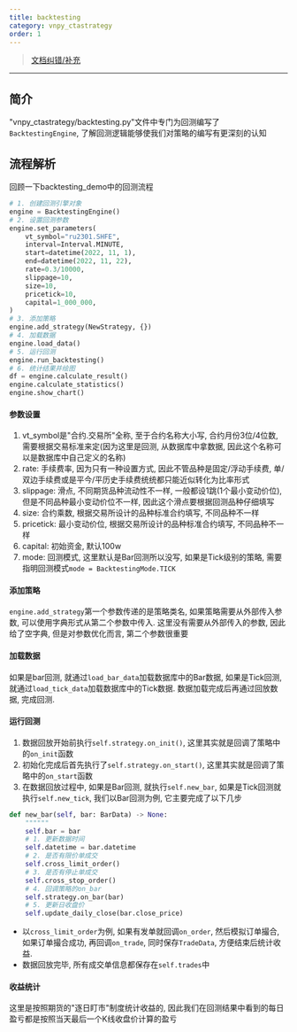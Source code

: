```yaml
---
title: backtesting
category: vnpy_ctastrategy
order: 1
---
```


> [文档纠错/补充](https://github.com/dumengru/docs_vnpy/tree/master/docs/_docs)

---

## 简介
"vnpy_ctastrategy/backtesting.py"文件中专门为回测编写了`BacktestingEngine`, 了解回测逻辑能够使我们对策略的编写有更深刻的认知

## 流程解析
回顾一下backtesting_demo中的回测流程
```python
# 1. 创建回测引擎对象
engine = BacktestingEngine()
# 2. 设置回测参数
engine.set_parameters(
    vt_symbol="ru2301.SHFE",
    interval=Interval.MINUTE,
    start=datetime(2022, 11, 1),
    end=datetime(2022, 11, 22),
    rate=0.3/10000,
    slippage=10,
    size=10,
    pricetick=10,
    capital=1_000_000,
)
# 3. 添加策略
engine.add_strategy(NewStrategy, {})
# 4. 加载数据
engine.load_data()
# 5. 运行回测
engine.run_backtesting()
# 6. 统计结果并绘图
df = engine.calculate_result()
engine.calculate_statistics()
engine.show_chart()
```
#### 参数设置
1. vt_symbol是"合约.交易所"全称, 至于合约名称大小写, 合约月份3位/4位数, 需要根据交易标准来定(因为这里是回测, 从数据库中拿数据, 因此这个名称可以是数据库中自己定义的名称)
2. rate: 手续费率, 因为只有一种设置方式, 因此不管品种是固定/浮动手续费, 单/双边手续费或是平今/平历史手续费统统都只能近似转化为比率形式
3. slippage: 滑点, 不同期货品种流动性不一样, 一般都设1跳(1个最小变动价位), 但是不同品种最小变动价位不一样, 因此这个滑点要根据回测品种仔细填写
4. size: 合约乘数, 根据交易所设计的品种标准合约填写, 不同品种不一样
5. pricetick: 最小变动价位, 根据交易所设计的品种标准合约填写, 不同品种不一样
6. capital: 初始资金, 默认100w
7. mode: 回测模式, 这里默认是Bar回测所以没写, 如果是Tick级别的策略, 需要指明回测模式`mode = BacktestingMode.TICK`

#### 添加策略
`engine.add_strategy`第一个参数传递的是策略类名, 如果策略需要从外部传入参数, 可以使用字典形式从第二个参数中传入. 这里没有需要从外部传入的参数, 因此给了空字典, 但是对参数优化而言, 第二个参数很重要

#### 加载数据
如果是bar回测, 就通过`load_bar_data`加载数据库中的Bar数据, 如果是Tick回测, 就通过`load_tick_data`加载数据库中的Tick数据. 数据加载完成后再通过回放数据, 完成回测.

#### 运行回测
1. 数据回放开始前执行`self.strategy.on_init()`, 这里其实就是回调了策略中的`on_init`函数
2. 初始化完成后首先执行了`self.strategy.on_start()`, 这里其实就是回调了策略中的`on_start`函数
3. 在数据回放过程中, 如果是Bar回测, 就执行`self.new_bar`, 如果是Tick回测就执行`self.new_tick`, 我们以Bar回测为例, 它主要完成了以下几步
```python
def new_bar(self, bar: BarData) -> None:
    """"""
    self.bar = bar
    # 1. 更新数据时间
    self.datetime = bar.datetime
    # 2. 是否有限价单成交
    self.cross_limit_order()
    # 3. 是否有停止单成交
    self.cross_stop_order()
    # 4. 回调策略的on_bar
    self.strategy.on_bar(bar)
    # 5. 更新日收盘价
    self.update_daily_close(bar.close_price)
```
- 以`cross_limit_order`为例, 如果有发单就回调`on_order`, 然后模拟订单撮合, 如果订单撮合成功, 再回调`on_trade`, 同时保存`TradeData`, 方便结束后统计收益.
- 数据回放完毕, 所有成交单信息都保存在`self.trades`中

#### 收益统计
这里是按照期货的"逐日盯市"制度统计收益的, 因此我们在回测结果中看到的每日盈亏都是按照当天最后一个K线收盘价计算的盈亏
